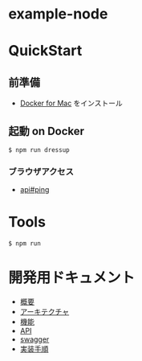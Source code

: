 # example-node

# QuickStart

## 前準備

- [Docker for Mac](https://docs.docker.com/docker-for-mac/) をインストール


## 起動 on Docker

```
$ npm run dressup
```

### ブラウザアクセス

- [api#ping](https://localhost:3000/ping)

# Tools

```
$ npm run
```

# 開発用ドキュメント

- [概要](docs/overview.md)
- [アーキテクチャ](docs/architecture.md)
- [機能](docs/functions.md)
- [API](docs/api.md)
- [swagger](docs/swagger.md)
- [実装手順](docs/flow.md)
